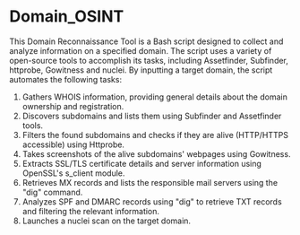 # Domain_OSINT

This Domain Reconnaissance Tool is a Bash script designed to collect and analyze information on a specified domain. The script uses a variety of open-source tools to accomplish its tasks, including Assetfinder, Subfinder, httprobe, Gowitness and nuclei. By inputting a target domain, the script automates the following tasks:

1. Gathers WHOIS information, providing general details about the domain ownership and registration.
2. Discovers subdomains and lists them using Subfinder and Assetfinder tools.
3. Filters the found subdomains and checks if they are alive (HTTP/HTTPS accessible) using Httprobe.
4. Takes screenshots of the alive subdomains' webpages using Gowitness.
5. Extracts SSL/TLS certificate details and server information using OpenSSL's s_client module.
6. Retrieves MX records and lists the responsible mail servers using the "dig" command.
7. Analyzes SPF and DMARC records using "dig" to retrieve TXT records and filtering the relevant information.
8. Launches a nuclei scan on the target domain.
